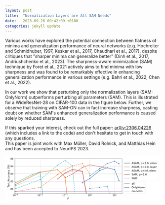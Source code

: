 ```yaml
---
layout: post
title:  "Normalization Layers are All SAM Needs"
date:   2023-09-26 09:42:09 +0100
categories: jekyll update
---
```


Various works have explored the potential connection between flatness of minima and generalization performance of neural networks (e.g. Hochreiter and Schmidhuber, 1997, Keskar et al., 2017, Chaudhari et al., 2017), despite critiques that "sharper minima can generalize better" (Dinh et al., 2017, Andriushchenko et al., 2023). The sharpness-aware minimization (SAM) technique by Foret et al., 2021 actively aims to find minima with low sharpness and was found to be remarkably effective in enhancing generalization performance in various settings (e.g. Bahri et al., 2022, Chen et al., 2022).

In our work we show that perturbing only the normalization layers (SAM-OnlyNorm) outperforms perturbing all parameters (SAM). This is illustrated for a WideResNet-28 on CIFAR-100 data in the figure below. Further, we observe that training with SAM-ON can in fact increase sharpness, casting doubt on whether SAM's enhanced generalization performance is caused solely by reduced sharpness. 

If this sparked your interest, check out the full paper: [arXiv:2306.04226](https://arxiv.org/abs/2306.04226) (which includes a link to the code) and don't hesitate to get in touch with any questions. <br>
This paper is joint work with Max Müller, David Rolnick, and Matthias Hein and has been accepted to NeurIPS 2023. 

<img src="/pics/SAMON.png" width="800"/>




